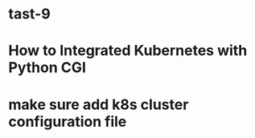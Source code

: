 # tast-9 
# How to Integrated Kubernetes with Python CGI
# make sure add k8s cluster configuration file
